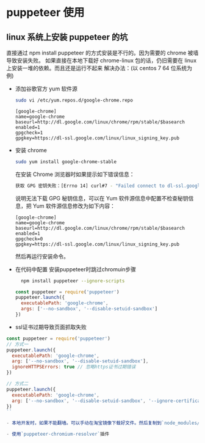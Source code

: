 # puppeteer 使用

## linux 系统上安装 puppeteer 的坑

直接通过 npm install puppeteer 的方式安装是不行的。因为需要的 chrome 被墙导致安装失败。
如果直接在本地下载好 chrome-linux 包的话，仍旧需要在 linux 上安装一堆的依赖。而且还是运行不起来
解决办法：(以 centos 7 64 位系统为例)

- 添加谷歌官方 yum 软件源

  ```bash
  sudo vi /etc/yum.repos.d/google-chrome.repo
  ```

  ```vim
  [google-chrome]
  name=google-chrome
  baseurl=http://dl.google.com/linux/chrome/rpm/stable/$basearch
  enabled=1
  gpgcheck=1
  gpgkey=https://dl-ssl.google.com/linux/linux_signing_key.pub
  ```

- 安装 chrome

  ```bash
  sudo yum install google-chrome-stable
  ```

  在安装 Chrome 浏览器时如果提示如下错误信息：

  ```bash
  获取 GPG 密钥失败：[Errno 14] curl#7 - "Failed connect to dl-ssl.google.com:443; Operation now in progress"
  ```

  说明无法下载 GPG 秘钥信息，可以在 Yum 软件源信息中配置不检查秘钥信息，把 Yum 软件源信息修改为如下内容：

  ```vim
  [google-chrome]
  name=google-chrome
  baseurl=http://dl.google.com/linux/chrome/rpm/stable/$basearch
  enabled=1
  gpgcheck=0
  gpgkey=https://dl-ssl.google.com/linux/linux_signing_key.pub
  ```

  然后再运行安装命令。

- 在代码中配置
  安装puppeteer时跳过chromuin步骤
  ```bash
    npm install puppeteer --ignore-scripts
  ```

  ```javascript
  const puppeteer = require('puppeteer')
  puppeteer.launch({
    executablePath: 'google-chrome',
    args: ['--no-sandbox', '--disable-setuid-sandbox']
  })
  ```

- ssl证书过期导致页面抓取失败
```javascript
const puppeteer = require('puppeteer')
// 方式一
puppeteer.launch({
  executablePath: 'google-chrome',
  arg: ['--no-sandbox', '--disable-setuid-sandbox'],
  ignoreHTTPSErrors: true // 忽略https证书过期错误
})

// 方式二
puppeteer.launch({
  executablePath: 'google-chrome',
  arg: ['--no-sandbox', '--disable-setuid-sandbox', '--ignore-certificate-errors'],
})
``

- 本地开发时，如果不能翻墙。可以手动在淘宝镜像下载好文件。然后复制到`node_modules/puppeteer/.local-chromium/win64-641577/chrome-win`。

- 使用`puppeteer-chromium-resolver`插件